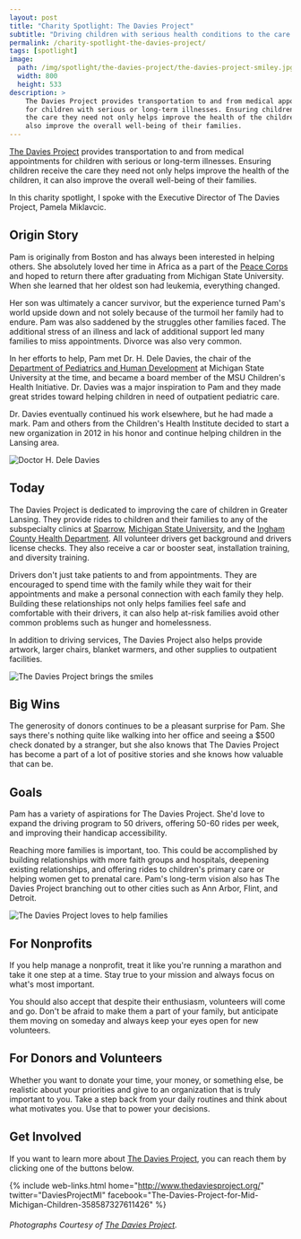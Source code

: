 ```yaml
---
layout: post
title: "Charity Spotlight: The Davies Project"
subtitle: "Driving children with serious health conditions to the care they need."
permalink: /charity-spotlight-the-davies-project/
tags: [spotlight]
image:
  path: /img/spotlight/the-davies-project/the-davies-project-smiley.jpg
  width: 800
  height: 533
description: >
    The Davies Project provides transportation to and from medical appointments
    for children with serious or long-term illnesses. Ensuring children receive
    the care they need not only helps improve the health of the children, it can
    also improve the overall well-being of their families.
---
```


[The Davies Project][1] provides transportation to and from medical appointments for children with serious or long-term illnesses. Ensuring children receive the care they need not only helps improve the health of the children, it can also improve the overall well-being of their families.

In this charity spotlight, I spoke with the Executive Director of The Davies Project, Pamela Miklavcic.

## Origin Story

Pam is originally from Boston and has always been interested in helping others. She absolutely loved her time in Africa as a part of the [Peace Corps][5] and hoped to return there after graduating from Michigan State University. When she learned that her oldest son had leukemia, everything changed.

Her son was ultimately a cancer survivor, but the experience turned Pam's world upside down and not solely because of the turmoil her family had to endure. Pam was also saddened by the struggles other families faced. The additional stress of an illness and lack of additional support led many families to miss appointments. Divorce was also very common.

In her efforts to help, Pam met Dr. H. Dele Davies, the chair of the [Department of Pediatrics and Human Development][6] at Michigan State University at the time, and became a board member of the MSU Children's Health Initiative. Dr. Davies was a major inspiration to Pam and they made great strides toward helping children in need of outpatient pediatric care.

Dr. Davies eventually continued his work elsewhere, but he had made a mark. Pam and others from the Children's Health Institute decided to start a new organization in 2012 in his honor and continue helping children in the Lansing area.

![][4]

## Today

The Davies Project is dedicated to improving the care of children in Greater Lansing. They provide rides to children and their families to any of the subspecialty clinics at [Sparrow][7], [Michigan State University][8], and the [Ingham County Health Department][9]. All volunteer drivers get background and drivers license checks. They also receive a car or booster seat, installation training, and diversity training.

Drivers don't just take patients to and from appointments. They are encouraged to spend time with the family while they wait for their appointments and make a personal connection with each family they help. Building these relationships not only helps families feel safe and comfortable with their drivers, it can also help at-risk families avoid other common problems such as hunger and homelessness.

In addition to driving services, The Davies Project also helps provide artwork, larger chairs, blanket warmers, and other supplies to outpatient facilities.

![][2]

## Big Wins

The generosity of donors continues to be a pleasant surprise for Pam. She says there's nothing quite like walking into her office and seeing a $500 check donated by a stranger, but she also knows that The Davies Project has become a part of a lot of positive stories and she knows how valuable that can be.

## Goals

Pam has a variety of aspirations for The Davies Project. She'd love to expand the driving program to 50 drivers, offering 50-60 rides per week, and improving their handicap accessibility.

Reaching more families is important, too. This could be accomplished by building relationships with more faith groups and hospitals, deepening existing relationships, and offering rides to children's primary care or helping women get to prenatal care. Pam's long-term vision also has The Davies Project branching out to other cities such as Ann Arbor, Flint, and Detroit.

![][3]

## For Nonprofits

If you help manage a nonprofit, treat it like you're running a marathon and take it one step at a time. Stay true to your mission and always focus on what's most important.

You should also accept that despite their enthusiasm, volunteers will come and go. Don't be afraid to make them a part of your family, but anticipate them moving on someday and always keep your eyes open for new volunteers.

## For Donors and Volunteers

Whether you want to donate your time, your money, or something else, be realistic about your priorities and give to an organization that is truly important to you. Take a step back from your daily routines and think about what motivates you. Use that to power your decisions.

## Get Involved

If you want to learn more about [The Davies Project][1], you can reach them by clicking one of the buttons below.

{% include web-links.html home="http://www.thedaviesproject.org/" twitter="DaviesProjectMI" facebook="The-Davies-Project-for-Mid-Michigan-Children-358587327611426" %}

###### Photographs Courtesy of [The Davies Project][1].



[1]: http://www.thedaviesproject.org/ "The Davies Project Homepage"
[2]: /img/spotlight/the-davies-project/the-davies-project-smiley.jpg "The Davies Project brings the smiles"
[3]: /img/spotlight/the-davies-project/the-davies-project-family.jpg "The Davies Project loves to help families"
[4]: /img/spotlight/the-davies-project/the-davies-project-dele-davies.jpg "Doctor H. Dele Davies"
[5]: https://www.peacecorps.gov/ "Peace Corps Homepage"
[6]: http://www.phd.msu.edu/ "Department of Pediatrics and Human Development Homepage"
[7]: http://www.sparrow.org/ "Sparrow Hospital Homepage"
[8]: https://msu.edu/ "Michigan State University Homepage"
[9]: http://hd.ingham.org/ "Ingham County Health Department Homepage"
